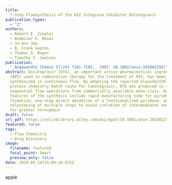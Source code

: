```yaml
---
title: 
  7-Step FlowSynthesis of the HIV Integrase Inhibitor Dolutegravir
publication_types:
  - "2"
authors:
  - Robert E. Ziegler
  - Bimbisar K. Desai
  - Jo-Ann Jee
  - B. Frank Gupton
  - Thomas D. Roper
  - Timothy F. Jamison
publication: 
  "_Angewandte Chemie 57(24) 7181-7185,_ (DOI: 10.1002/anie.201802256)"
abstract: Dolutegravir (DTG), an important active pharmaceutical ingredient
  (API) used in combination therapy for the treatment of HIV, has been
  synthesized in continuous flow. By adapting the reported GlaxoSmithKline
  process chemistry batch route for Cabotegravir, DTG was produced in 4.5 h in
  sequential flow operations from commercially available mate-rials. Key
  features of the synthesis include rapid manufacturing time for pyridone
  formation, one-step direct amidation of a functionalized pyridone, and
  telescoping of multiple steps to avoid isolation of intermediates and enable
  for greater throughput
draft: false
url_pdf: https://onlinelibrary.wiley.com/doi/epdf/10.1002/anie.201802256
featured: false
tags:
  - Flow Chemistry
  - Drug Discovery
image:
  filename: featured
  focal_point: Smart
  preview_only: false
date: 2018-05-14T15:04:14.672Z
---
```

apple
